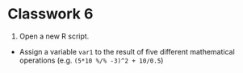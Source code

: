 # Classwork 6

1. Open a new R script.
* Assign a variable `var1` to the result of five different mathematical operations (e.g. `(5*10 %/% -3)^2 + 10/0.5`)
